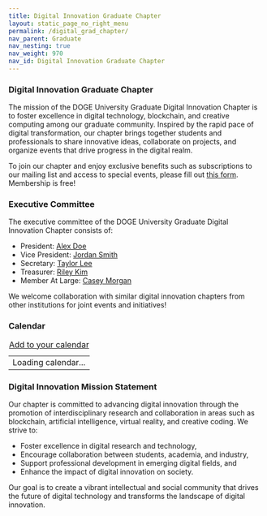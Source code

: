 ```yaml
---
title: Digital Innovation Graduate Chapter
layout: static_page_no_right_menu
permalink: /digital_grad_chapter/
nav_parent: Graduate
nav_nesting: true
nav_weight: 970
nav_id: Digital Innovation Graduate Chapter
---
```


### Digital Innovation Graduate Chapter

The mission of the DOGE University Graduate Digital Innovation Chapter is to foster excellence in digital technology, blockchain, and creative computing among our graduate community. Inspired by the rapid pace of digital transformation, our chapter brings together students and professionals to share innovative ideas, collaborate on projects, and organize events that drive progress in the digital realm.

To join our chapter and enjoy exclusive benefits such as subscriptions to our mailing list and access to special events, please fill out <a href="https://forms.gle/WRxuXZMt9JvpvvqAA">this form</a>. Membership is free!

### Executive Committee

The executive committee of the DOGE University Graduate Digital Innovation Chapter consists of:
<ul>
  <li>President: <a href="https://example.com/president">Alex Doe</a></li>
  <li>Vice President: <a href="https://example.com/vice-president">Jordan Smith</a></li>
  <li>Secretary: <a href="https://example.com/secretary">Taylor Lee</a></li>
  <li>Treasurer: <a href="https://example.com/treasurer">Riley Kim</a></li>
  <li>Member At Large: <a href="https://example.com/member">Casey Morgan</a></li>
</ul>
We welcome collaboration with similar digital innovation chapters from other institutions for joint events and initiatives!

### Calendar

<table class="table table-striped">
    <caption style="caption-side: top;"><a href="https://calendar.google.com/calendar/u/0/r?cid=c_60f1de561954223e1933f83f3bfb2520fd742ca85cbd6a02dade97379ec7fad3@group.calendar.google.com" rel="external noopener" target="_blank">Add to your calendar</a></caption>
    <tbody id="event-content">
        <tr class="font-weight-bold">
            <td>
                Loading calendar...
            </td>
        </tr>
    </tbody>
</table>

<script type="text/javascript">
    const API_KEY = 'AIzaSyA7Uka7Cbx7SPTWqDn52Nw9XPAe1kdQZxs';
    const DISCOVERY_DOC = 'https://www.googleapis.com/discovery/v1/apis/calendar/v3/rest';
    const CALENDAR_ID = 'c_60f1de561954223e1933f83f3bfb2520fd742ca85cbd6a02dade97379ec7fad3@group.calendar.google.com';


    function gapiLoaded() {
      gapi.load('client', initializeGapiClient);
    }

    async function initializeGapiClient() {
      try {
        await gapi.client.init({
          apiKey: API_KEY,
          discoveryDocs: [DISCOVERY_DOC],
        });
      } catch (err) {
        console.error(err.message)
        document.getElementById('event-content').innerHTML = `<tr class="font-weight-bold"><td>Failed to initialize calendar API</td></tr>`;
        return;
      }
      gapi.client.load('calendar', 'V3', listUpcomingEvents)
    }

    async function listUpcomingEvents() {
      let response;
      try {
        const request = {
          'calendarId': CALENDAR_ID,
          'timeMin': (new Date()).toISOString(),
          'showDeleted': false,
          'singleEvents': true,
          'maxResults': 5,
          'orderBy': 'startTime',
          'timeZone': 'America/New_York',
        };
        response = await gapi.client.calendar.events.list(request);
      } catch (err) {
        console.error(err.message)
        document.getElementById('event-content').innerHTML = `<tr class="font-weight-bold"><td>Failed to load calendar</td></tr>`;
        return;
      }

      const events = response.result.items;
      if (!events || events.length == 0) {
        document.getElementById('event-content').innerHTML = `<tr class="font-weight-bold"><td>No scheduled events</td></tr>`;
        return;
      }
      const dateFormatter = new Intl.DateTimeFormat("en-US", {weekday: "short", month:"short", day:"2-digit", year:"numeric"})
      const dateTimeFormatter = new Intl.DateTimeFormat("en-US", {weekday: "short", month:"short", day:"2-digit", year:"numeric", hour:"2-digit", minute:"2-digit", timeZone: 'America/New_York'})

      const output = events.map(
          (event) => `
            <tr>
                <td>
                  <a class="font-weight-bold" href=${event.htmlLink} rel="external noopener" target="_blank">
                    <time datetime=${(new Date(event.start.date ?? event.start.dateTime)).toISOString()}>${event.start.date ? dateFormatter.format(new Date(event.start.date)) : dateTimeFormatter.format(new Date(event.start.dateTime))}</time>
                  </a>
                  <h5>${event.summary}</h5>
                  ${event.location ? `${event.location}</br>` : ''}
                  ${event.description ? `<details style="white-space: pre-wrap;"><summary style="display: list-item">Details</summary>${event.description}</details>` : ''}
                </td>
            </tr>
          `).join('');
      document.getElementById('event-content').innerHTML = output;
    }

  </script>

<script async defer src="https://apis.google.com/js/api.js" onload="gapiLoaded()"></script>

### Digital Innovation Mission Statement

Our chapter is committed to advancing digital innovation through the promotion of interdisciplinary research and collaboration in areas such as blockchain, artificial intelligence, virtual reality, and creative coding. We strive to:
<ul>
  <li>Foster excellence in digital research and technology,</li>
  <li>Encourage collaboration between students, academia, and industry,</li>
  <li>Support professional development in emerging digital fields, and</li>
  <li>Enhance the impact of digital innovation on society.</li>
</ul>

Our goal is to create a vibrant intellectual and social community that drives the future of digital technology and transforms the landscape of digital innovation.
